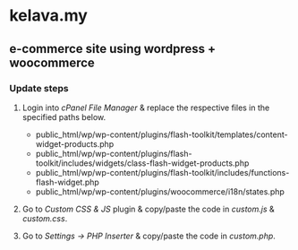 # kelava.my

## e-commerce site using wordpress + woocommerce

### Update steps

1. Login into _cPanel File Manager_ & replace the respective files in the specified paths below.

   - public_html/wp/wp-content/plugins/flash-toolkit/templates/content-widget-products.php
   - public_html/wp/wp-content/plugins/flash-toolkit/includes/widgets/class-flash-widget-products.php
   - public_html/wp/wp-content/plugins/flash-toolkit/includes/functions-flash-widget.php
   - public_html/wp/wp-content/plugins/woocommerce/i18n/states.php

2. Go to _Custom CSS & JS_ plugin & copy/paste the code in _custom.js_ & _custom.css_.

3. Go to _Settings -> PHP Inserter_ & copy/paste the code in _custom.php_.
